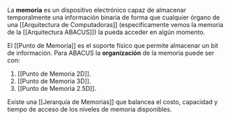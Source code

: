 La **memoria** es un dispositivo electrónico capaz de almacenar temporalmente una información binaria de forma que cualquier órgano de una [[Arquitectura de Computadoras]] (específicamente vemos la memoria de la [[Arquitectura ABACUS]]) la pueda acceder en algún momento.

El [[Punto de Memoria]] es el soporte físico que permite almacenar un bit de información. Para ABACUS la **organización** de la memoria puede ser con:

1. [[Punto de Memoria 2D]].
2. [[Punto de Memoria 3D]].
3. [[Punto de Memoria 2.5D]].

Existe una [[Jerarquía de Memorias]] que balancea el costo, capacidad y tiempo de acceso de los niveles de memoria disponibles.
